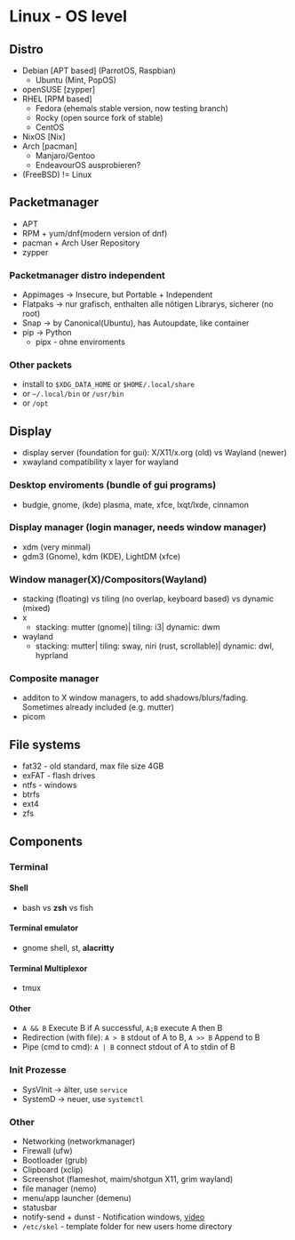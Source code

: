 # Linux - OS level
## Distro
- Debian [APT based] (ParrotOS, Raspbian)
  - Ubuntu (Mint, PopOS)
- openSUSE [zypper]
- RHEL [RPM based]
  - Fedora (ehemals stable version, now testing branch)
  - Rocky (open source fork of stable)
  - CentOS
- NixOS [Nix]
- Arch [pacman]
  - Manjaro/Gentoo
  - EndeavourOS ausprobieren?
- (FreeBSD) != Linux


## Packetmanager
- APT
- RPM + yum/dnf(modern version of dnf)
- pacman + Arch User Repository
- zypper
### Packetmanager distro independent
- Appimages -> Insecure, but Portable + Independent
- Flatpaks -> nur grafisch, enthalten alle nötigen Librarys, sicherer (no root)
- Snap -> by Canonical(Ubuntu), has Autoupdate, like container
- pip -> Python
    - pipx - ohne enviroments
### Other packets
- install to `$XDG_DATA_HOME` or `$HOME/.local/share`
- or `~/.local/bin` or `/usr/bin`
- or `/opt`

## Display
- display server (foundation for gui): X/X11/x.org (old) vs Wayland (newer)
- xwayland compatibility x layer for wayland
### Desktop enviroments (bundle of gui programs)
- budgie, gnome, (kde) plasma, mate, xfce, lxqt/lxde, cinnamon
### Display manager (login manager, needs window manager)
- xdm (very minmal)
- gdm3 (Gnome), kdm (KDE), LightDM (xfce)
### Window manager(X)/Compositors(Wayland)
- stacking (floating) vs tiling (no overlap, keyboard based) vs dynamic (mixed)
- x
	- stacking: mutter (gnome)| tiling: i3| dynamic: dwm
- wayland
	- stacking: mutter| tiling: sway, niri (rust, scrollable)| dynamic: dwl, hyprland
### Composite manager
- additon to X window managers, to add shadows/blurs/fading. Sometimes already included (e.g. mutter)
- picom

## File systems
- fat32 - old standard, max file size 4GB
- exFAT - flash drives
- ntfs - windows
- btrfs
- ext4
- zfs


## Components
### Terminal
#### Shell
- bash vs **zsh** vs fish
#### Terminal emulator
- gnome shell, st, **alacritty**
#### Terminal Multiplexor
- tmux
#### Other
- `A && B` Execute B if A successful, `A;B` execute A then B
- Redirection (with file): `A > B` stdout of A to B, `A >> B` Append to B
- Pipe (cmd to cmd): `A | B` connect stdout of A to stdin of B

### Init Prozesse
- SysVInit -> älter, use `service`
- SystemD -> neuer, use `systemctl`

### Other
- Networking (networkmanager)
- Firewall (ufw)
- Bootloader (grub)
- Clipboard (xclip)
- Screenshot (flameshot, maim/shotgun X11, grim wayland)
- file manager (nemo)
- menu/app launcher  (demenu)
- statusbar
- notify-send + dunst - Notification windows, [video](https://www.youtube.com/watch?v=cBx9P3bvDCk)
- `/etc/skel` - template folder for new users home directory

